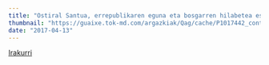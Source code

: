 ```yaml
---
title: "Ostiral Santua, errepublikaren eguna eta bosgarren hilabetea espetxean"
thumbnail: "https://guaixe.tok-md.com/argazkiak/Qag/cache/P1017442_content.JPG"
date: "2017-04-13"
---
```

[Irakurri](https://guaixe.eus/altsasu/1492014032243-ostiral-santua-errepublikaren-eguna-eta-bosgarren-hilabetea-espetxean)
